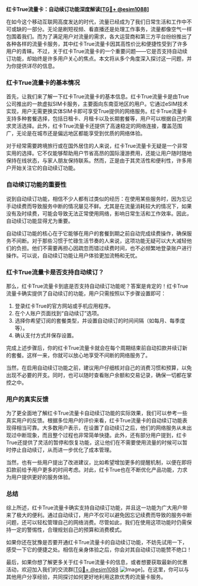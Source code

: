 **红卡True流量卡：自动续订功能深度解读[[TG💪+ @esim1088](https://t.me/s/esim1088)]**

在如今这个移动互联网高度发达的时代，流量已经成为了我们日常生活和工作中不可或缺的一部分。无论是刷短视频、看直播还是处理工作事务，流量都像空气一样包围着我们。而为了满足用户对流量的需求，各大运营商和第三方平台纷纷推出了各种各样的流量卡服务，其中红卡True流量卡因其高性价比和便捷性受到了许多用户的青睐。不过，关于红卡True流量卡的一个重要问题——它是否支持自动续订功能，却始终是许多用户关心的焦点。本文将从多个角度深入探讨这一问题，并为你提供详尽的信息。

### 红卡True流量卡的基本情况

首先，让我们来了解一下红卡True流量卡的基本信息。红卡True流量卡是由True公司推出的一款虚拟SIM卡服务，主要面向东南亚地区的用户。它通过eSIM技术实现，用户无需更换实体SIM卡即可享受True提供的网络服务。红卡True流量卡支持多种套餐选择，包括日租卡、月租卡以及长期套餐等，用户可以根据自己的需求灵活选择。此外，红卡True流量卡还提供了高速稳定的网络连接，覆盖范围广，无论是在城市还是偏远地区都能享受到优质的网络体验。

对于经常需要跨境旅行或在国外居住的人来说，红卡True流量卡无疑是一个非常实用的选择。它不仅能够帮助用户节省高昂的国际漫游费用，还能让用户随时随地保持在线状态，与家人朋友保持联系。然而，正是由于其灵活性和便利性，许多用户开始关注它的自动续订功能。

### 自动续订功能的重要性

说到自动续订功能，相信不少人都有过类似的经历：在使用某些服务时，因为忘记手动续费而导致服务中断的情况屡见不鲜。尤其是在流量消耗较大的情况下，如果没有及时续费，可能会导致无法正常使用网络，影响日常生活和工作效率。因此，自动续订功能显得尤为重要。

自动续订功能的核心在于它能够在用户的套餐到期之前自动完成续费操作，确保服务不间断。对于那些习惯于忙碌生活节奏的人来说，这项功能无疑可以大大减轻他们的负担。他们不需要再担心因疏忽而错过续费时间，也不必频繁地登录账户进行操作。可以说，自动续订功能让用户体验更加流畅和无忧。

### 红卡True流量卡是否支持自动续订？

那么，红卡True流量卡到底是否支持自动续订功能呢？答案是肯定的！红卡True流量卡确实提供了自动续订的功能，用户只需按照以下步骤设置即可：

1. 登录红卡True的官方网站或手机应用程序。
2. 在个人账户页面找到“自动续订”选项。
3. 选择你希望订阅的套餐类型，并设置自动续订的时间间隔（如每月、每季度等）。
4. 确认支付方式并保存设置。

完成上述步骤后，你的红卡True流量卡就会在每个周期结束前自动扣款并续订新的套餐。这样一来，你就可以放心地享受不间断的网络服务了。

当然，在启用自动续订功能之前，建议用户仔细核对自己的消费习惯和预算，以免出现不必要的开支。同时，也可以随时查看账户余额和交易记录，确保一切都在掌控之中。

### 用户的真实反馈

为了更全面地了解红卡True流量卡自动续订功能的实际效果，我们可以参考一些真实用户的反馈。根据多位用户的评价来看，红卡True流量卡的自动续订功能表现得相当可靠。大多数用户表示，在设置了自动续订之后，他们的网络服务从未出现过中断现象，而且整个过程也非常简单快捷。此外，还有部分用户提到，红卡True还提供了灵活的暂停和恢复功能，这让他们在不需要使用流量的时候可以暂时停止自动续订，从而进一步优化了成本管理。

当然，也有一些用户提出了改进建议，比如希望增加更多的提醒机制，以便在即将扣款前给予用户更多的时间考虑。对此，红卡True也在不断优化产品功能，力求为用户提供更好的服务体验。

### 总结

综上所述，红卡True流量卡确实支持自动续订功能，并且这一功能为广大用户带来了极大的便利。通过自动续订，用户不仅可以避免因忘记续费而导致的服务中断问题，还可以轻松管理自己的网络消费。尽管如此，我们在使用这项功能时仍需保持一定的警惕性，合理规划自己的预算和消费模式。

如果你还在犹豫是否要开通红卡True流量卡的自动续订功能，不妨先试用一下，感受一下它的便捷之处。相信在亲身体验之后，你会对其自动续订功能赞不绝口！

最后，如果你想了解更多关于红卡True流量卡的信息，或者想要获取最新的优惠活动，欢迎加入我们的交流群[[TG💪+ @esim1088](https://t.me/s/esim1088) ![Image](https://i.postimg.cc/4NQfJmqS/Snipaste-2025-05-13-00-14-12.png)]。在这里，你可以与其他用户分享经验，共同探讨如何更好地利用这款优秀的流量卡服务。